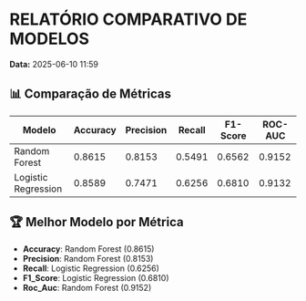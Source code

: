 # RELATÓRIO COMPARATIVO DE MODELOS

**Data:** 2025-06-10 11:59

## 📊 Comparação de Métricas

| Modelo | Accuracy | Precision | Recall | F1-Score | ROC-AUC |
|--------|----------|-----------|--------|----------|----------|
| Random Forest | 0.8615 | 0.8153 | 0.5491 | 0.6562 | 0.9152 |
| Logistic Regression | 0.8589 | 0.7471 | 0.6256 | 0.6810 | 0.9132 |

## 🏆 Melhor Modelo por Métrica

- **Accuracy**: Random Forest (0.8615)
- **Precision**: Random Forest (0.8153)
- **Recall**: Logistic Regression (0.6256)
- **F1_Score**: Logistic Regression (0.6810)
- **Roc_Auc**: Random Forest (0.9152)
